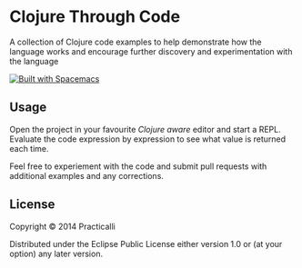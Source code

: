# Clojure Through Code

A collection of Clojure code examples to help demonstrate how the language works and encourage further discovery and experimentation with the language

[![Built with Spacemacs](https://cdn.rawgit.com/syl20bnr/spacemacs/442d025779da2f62fc86c2082703697714db6514/assets/spacemacs-badge.svg)](http://github.com/syl20bnr/spacemacs)

## Usage

Open the project in your favourite _Clojure aware_ editor and start a REPL.  Evaluate the code expression by expression to see what value is returned each time.

Feel free to experiement with the code and submit pull requests with additional examples and any corrections.

## License

Copyright © 2014 Practicalli

Distributed under the Eclipse Public License either version 1.0 or (at
your option) any later version.
